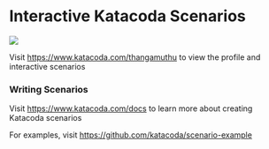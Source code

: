 # Interactive Katacoda Scenarios

[![](http://shields.katacoda.com/katacoda/thangamuthu/count.svg)](https://www.katacoda.com/thangamuthu "Get your profile on Katacoda.com")

Visit https://www.katacoda.com/thangamuthu to view the profile and interactive scenarios

### Writing Scenarios
Visit https://www.katacoda.com/docs to learn more about creating Katacoda scenarios

For examples, visit https://github.com/katacoda/scenario-example
